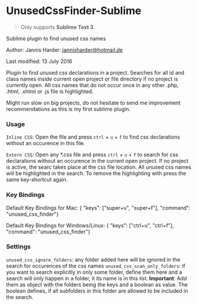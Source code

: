 # UnusedCssFinder-Sublime
> Only supports **Sublime Text 3**.

Sublime plugin to find unused css names

Author: Jannis Harder: jannisharder@hotmail.de

Last modified: 13 July 2016

Plugin to find unused css declarations in a project. Searches for all id and class names inside current open project or file directory if no project is currently open. All css names that do not occur once in any other .php, .html, .xhtml or .js file is highlighted.

Might run slow on big projects, do not hesitate to send me improvement recommendations as this is my first sublime plugin.

### Usage

`Inline CSS`: Open the file and press `ctrl` + `u` + `f` to find css declarations without an occurence in this file.

`Extern CSS`: Open any *.css file and press `ctrl` + `u` + `f` to search for css declarations without an occurence in the current open project. If no project is active, the searc takes place at the css file location.
All unused css names will be highlighted in the search. To remove the highlighting with press the same key-shortcut again.

### Key Bindings

Default Key Bindings for Mac:
{ "keys": ["super+u", "super+f"], "command": "unused_css_finder"}

Default Key Bindings for Windows/Linux:
{ "keys": ["ctrl+u", "ctrl+f"], "command": "unused_css_finder"}

### Settings

`unused_css_ignore_folders`: any folder added here will be ignored in the search for occurences of the css names
`unused_css_scan_only_folders`: if you want to search explicitly in only some folder, define them here and a search will only happen in a folder, it its name is in this list. **Important**: Add them as object with the folders being the keys and a boolean as value. The boolean defines, if all subfolders in this folder are allowed to be included in the search.
